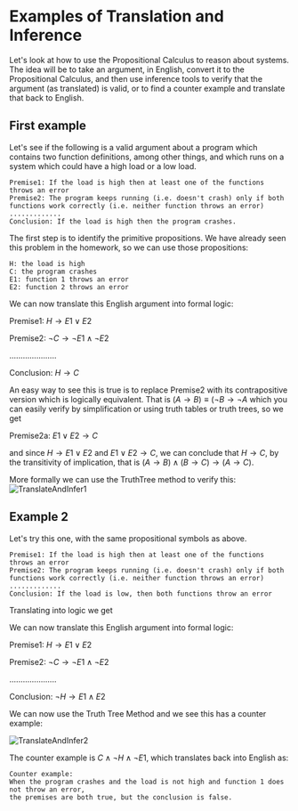 # Examples of Translation and Inference
Let's look at how to use the Propositional Calculus to reason about systems.
The idea will be to take an argument, in English, convert it to the Propositional Calculus,
and then use inference tools to verify that the argument (as translated) is valid,
or to find a counter example and translate that back to English.

## First example
Let's see if the following is a valid argument about a program which contains two function definitions,
among other things, and which runs on a system which could have a high load or a low load.

```
Premise1: If the load is high then at least one of the functions throws an error
Premise2: The program keeps running (i.e. doesn't crash) only if both functions work correctly (i.e. neither function throws an error)
.............
Conclusion: If the load is high then the program crashes.
```
The first step is to identify the primitive propositions. We have already seen this problem in the homework,
so we can use those propositions:
```
H: the load is high
C: the program crashes
E1: function 1 throws an error
E2: function 2 throws an error
```
We can now translate this English argument into formal logic:

Premise1: $H \rightarrow E1\vee E2$

Premise2: $\neg C \rightarrow \neg E1 \wedge \neg E2$

.....................

Conclusion:  $H \rightarrow C$

An easy way to see this is true is to replace Premise2 with its contrapositive version which is logically equivalent.
That is $(A \rightarrow B) \equiv (\neg B \rightarrow \neg A$ which you can easily verify by simplification or using truth tables or truth trees, so we get

Premise2a: $E1 \vee E2 \rightarrow C$

and since $H \rightarrow E1\vee E2$ and $E1\vee E2 \rightarrow C$, we can conclude that $H \rightarrow C$, by
the transitivity of implication, that is $(A\rightarrow B) \wedge (B\rightarrow C) \rightarrow (A \rightarrow C)$.

More formally we can use the TruthTree method to verify this:
![TranslateAndInfer1](https://github.com/tjhickey724/discrete_math/blob/main/notes/propositional_calculus/translateAndInfer!.jpg)


## Example 2
Let's try this one, with the same propositional symbols as above.

```
Premise1: If the load is high then at least one of the functions throws an error
Premise2: The program keeps running (i.e. doesn't crash) only if both functions work correctly (i.e. neither function throws an error)
.............
Conclusion: If the load is low, then both functions throw an error
```

Translating into logic we get

We can now translate this English argument into formal logic:

Premise1: $H \rightarrow E1\vee E2$

Premise2: $\neg C \rightarrow \neg E1 \wedge \neg E2$

.....................

Conclusion:  $\neg H \rightarrow E1 \wedge E2$

We can now use the Truth Tree Method and we see this has a counter example:

![TranslateAndInfer2](https://github.com/tjhickey724/discrete_math/blob/main/notes/propositional_calculus/translateAndInfer2.jpg)

The counter example is $C \wedge \neg H \wedge \neg E1$, which translates back into English as:

```
Counter example:
When the program crashes and the load is not high and function 1 does not throw an error,
the premises are both true, but the conclusion is false.
```
